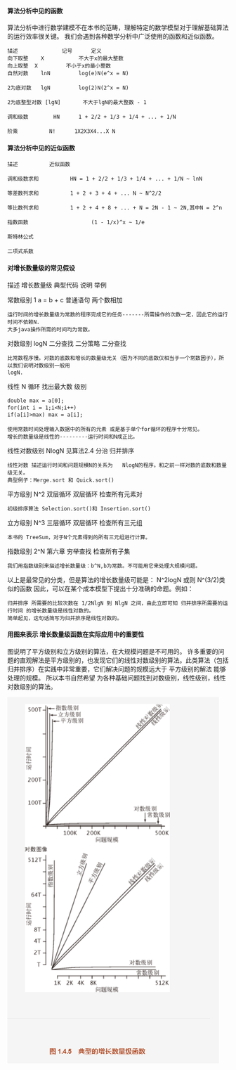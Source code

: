 #### 算法分析中见的函数
算法分析中进行数学建模不在本书的范畴，理解特定的数学模型对于理解基础算法的运行效率很关键。
我们会遇到各种数学分析中广泛使用的函数和近似函数。
```
描述  			记号		定义
向下取整	X			不大于x的最大整数
向上取整  X			不小于x的最小整数
自然对数	lnN			log(e)N(e^x	= N)

2为底对数	lgN			log(2)N(2^x	= N)

2为底整型对数	[lgN]		不大于lgN的最大整数 - 1

调和级数 		HN		1 + 2/2 + 1/3 + 1/4 + ... + 1/N

阶乘			N!		1X2X3X4...X N
```
####

#### 算法分析中见的近似函数
```
描述			近似函数

调和级数求和			HN = 1 + 2/2 + 1/3 + 1/4 + ... + 1/N ~ lnN

等差数列求和			1 + 2 + 3 + 4 + ... N ~ N^2/2

等比数列求和			1 + 2 + 4 + 8 + ... + N = 2N - 1 ~ 2N,其中N = 2^n

指数函数					(1 - 1/x)^x ~ 1/e

斯特林公式

二项式系数
```

#### 对增长数量级的常见假设
描述					增长数量级			典型代码				说明				举例

常数级别			1							a = b + c					普通语句		两个数相加
```
运行时间的增长数量级为常数的程序完成它的任务-------所需操作的次数一定，因此它的运行时间不依赖N.
大多java操作所需的时间均为常数。
```

对数级别			logN					二分查找					二分策略		二分查找
```
比常数程序慢。对数的底数和增长的数量级无关（因为不同的底数仅相当于一个常数因子），所以我们说明对数级别一般用
logN.
```

线性					N																循环					找出最大数
级别
```
double max = a[0];
for(int i = 1;i<N;i++)
if(a[i]>max) max = a[i];

使用常数时间处理输入数据中的所有的元素 或是基于单个for循环的程序十分常见。
增长的数量级是线性的---------运行时间和N成正比。
```

线性对数级别		NlogN				见算法2.4					分治				归并排序
```
线性对数 描述运行时间和问题规模N的关系为	NlogN的程序。和之前一样对数的底数和数量级无关。
典型例子：Merge.sort 和 Quick.sort()
```

平方级别			N^2							双层循环				双层循环		检查所有元素对
```
初级排序算法 Selection.sort()和 Insertion.sort()
```

立方级别			N^3							三层循环				双层循环		检查所有三元组
```
本书的 TreeSum，对于N个元素得到的所有三元组进行计算。
```

指数级别			2^N							第六章					穷举查找		检查所有子集
```
我们用指数级别来描述增长数量级：b^N,b为常数。不可能用它来处理大规模问题。
```

以上是最常见的分类，但是算法的增长数量级可能是：
N^2logN 或则 N^(3/2)类似的函数
因此，可以在某个成本模型下提出十分准确的命题。例如：
```
归并排序 所需要的比较次数在 1/2NlgN 到 NlgN 之间，由此立即可知 归并排序所需要的运行时间 的增长数量级是线性对数的。
简单起见，这句话简写为归并排序是线性对数的。
```

#### 用图来表示 增长数量级函数在实际应用中的重要性
图说明了平方级别和立方级别的算法，在大规模问题是不可用的。
许多重要的问题的直观解法是平方级别的，也发现它们的线性对数级别的算法。此类算法（包括归并排序）在实践中非常重要，它们解决问题的规模远大于 平方级别的解法 能够处理的规模。
所以本书自然希望 为各种基础问题找到对数级别，线性级别，线性对数级别的算法。

![avatar](./04-算法分析总结2-增长数量级函数图.png)
